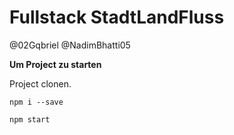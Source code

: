 # Fullstack StadtLandFluss

@02Gqbriel
@NadimBhatti05

**Um Project zu starten**

Project clonen.

`npm i --save`

`npm start`

